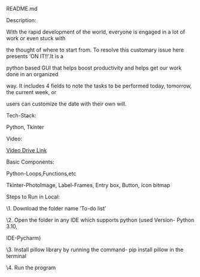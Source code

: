 ﻿

README.md

Description:

With the rapid development of the world, everyone is engaged in a lot of work or even stuck with

the thought of where to start from. To resolve this customary issue here presents ‘ON IT!!’.It is a

python based GUI that helps boost productivity and helps get our work done in an organized

way. It includes 4 fields to note the tasks to be performed today, tomorrow, the current week, or

users can customize the date with their own will.

Tech-Stack:

Python, Tkinter

Video:

[Video](https://drive.google.com/file/d/19s8E6qCUjR9Du1qNaTrbOPS3vwytF1es/view?usp=sharing)[ ](https://drive.google.com/file/d/19s8E6qCUjR9Du1qNaTrbOPS3vwytF1es/view?usp=sharing)[Drive](https://drive.google.com/file/d/19s8E6qCUjR9Du1qNaTrbOPS3vwytF1es/view?usp=sharing)[ ](https://drive.google.com/file/d/19s8E6qCUjR9Du1qNaTrbOPS3vwytF1es/view?usp=sharing)[Link](https://drive.google.com/file/d/19s8E6qCUjR9Du1qNaTrbOPS3vwytF1es/view?usp=sharing)

Basic Components:

Python-Loops,Functions,etc

Tkinter-PhotoImage, Label-Frames, Entry box, Button, icon bitmap

Steps to Run in Local:

\1. Download the folder name ‘To-do list’

\2. Open the folder in any IDE which supports python (used Version- Python 3.10,

IDE-Pycharm)

\3. Install pillow library by running the command- pip install pillow in the terminal

\4. Run the program

